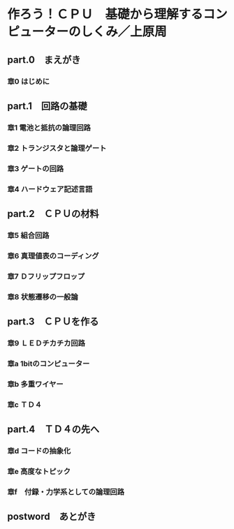  # 作ろう！ＣＰＵ　基礎から理解するコンピューターのしくみ／上原周

 ## part.0　まえがき
 
 ### 章0 はじめに

 ## part.1　回路の基礎

 ### 章1 電池と抵抗の論理回路

 ### 章2 トランジスタと論理ゲート

 ### 章3 ゲートの回路

 ### 章4 ハードウェア記述言語

 ## part.2　ＣＰＵの材料
 
 ### 章5 組合回路

 ### 章6 真理値表のコーディング

 ### 章7 Ｄフリップフロップ

 ### 章8 状態遷移の一般論

 ## part.3　ＣＰＵを作る

 ### 章9 ＬＥＤチカチカ回路

 ### 章a 1bitのコンピューター

 ### 章b 多重ワイヤー

 ### 章c ＴＤ４

 ## part.4　ＴＤ４の先へ

 ### 章d コードの抽象化

 ### 章e 高度なトピック

 ### 章f　付録・力学系としての論理回路

 ## postword　あとがき
 

